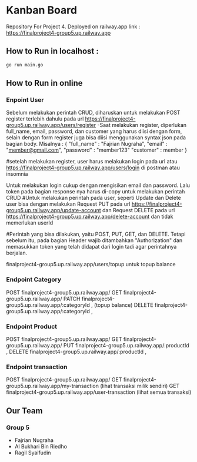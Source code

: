 # Kanban Board
Repository For Project 4. Deployed on railway.app
link :
https://finalproject4-group5.up.railway.app

## How to Run in localhost :
```bash
go run main.go
```
## How to Run in online
### Enpoint User

Sebelum melakukan perintah CRUD, diharuskan untuk melakukan POST register terlebih dahulu pada url https://finalproject4-group5.up.railway.app/users/register
-Saat melakukan register, diperlukan full_name, email, password, dan customer yang harus diisi dengan form,
selain dengan form register juga bisa diisi menggunakan syntax json pada bagian body. Misalnya : 
{ 
    "full_name" : "Fajrian Nugraha", 
    "email" : "member@gmail.com", 
    "password" : "member123" 
    "customer" : member
}

#setelah melakukan register, user harus melakukan login pada url atau https://finalproject4-group5.up.railway.app/users/login di postman atau insomnia 

Untuk melakukan login cukup dengan mengisikan email dan password. Lalu token pada bagian response nya harus di-copy untuk melakukan perintah CRUD
#Untuk melakukan perintah pada user, seperti Update dan Delete user bisa dengan melakukan Request PUT pada url https://finalproject4-group5.up.railway.app/update-account
dan Request DELETE pada url https://finalproject4-group5.up.railway.app/delete-account dan tidak memerlukan userId

#Perintah yang bisa dilakukan, yaitu POST, PUT, GET, dan DELETE. Tetapi sebelum itu, pada bagian Header wajib ditambahkan "Authorization" dan memasukkan token yang telah didapat dari login tadi agar perintahnya berjalan.

finalproject4-group5.up.railway.app/users/topup untuk topup balance

### Endpoint Category
POST finalproject4-group5.up.railway.app/ 
GET finalproject4-group5.up.railway.app/
PATCH finalproject4-group5.up.railway.app/:categoryId , (topup balance)
DELETE finalproject4-group5.up.railway.app/:categoryId , 

### Endpoint Product
POST finalproject4-group5.up.railway.app/ 
GET finalproject4-group5.up.railway.app/
PUT finalproject4-group5.up.railway.app/:productId , 
DELETE finalproject4-group5.up.railway.app/:productId , 

### Endpoint transaction
POST finalproject4-group5.up.railway.app/ 
GET finalproject4-group5.up.railway.app/my-transaction (lihat transaksi milik sendiri)
GET finalproject4-group5.up.railway.app/user-transaction (lihat semua transaksi)

## Our Team
### Group 5
-	Fajrian Nugraha
-	Al Bukhari Bin Riedho
-	Ragil Syaifudin

